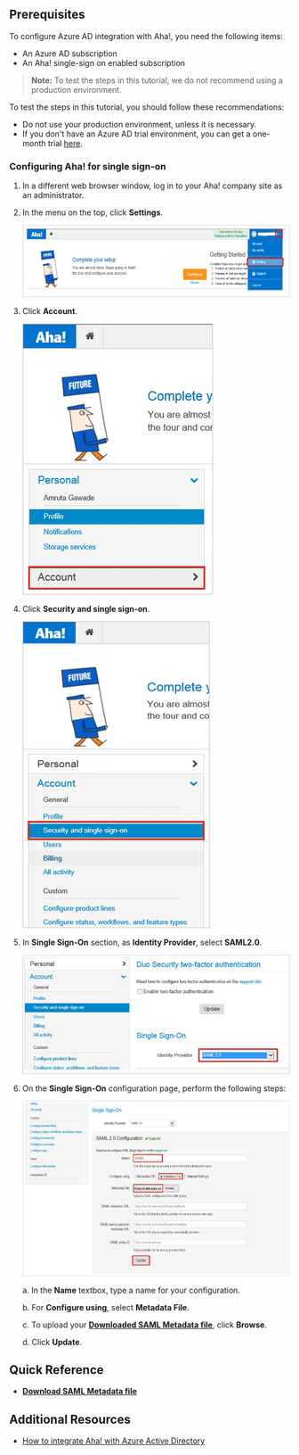 ## Prerequisites

To configure Azure AD integration with Aha!, you need the following items:

- An Azure AD subscription
- An Aha! single-sign on enabled subscription

> **Note:**
> To test the steps in this tutorial, we do not recommend using a production environment.

To test the steps in this tutorial, you should follow these recommendations:

- Do not use your production environment, unless it is necessary.
- If you don't have an Azure AD trial environment, you can get a one-month trial [here](https://azure.microsoft.com/pricing/free-trial/).

### Configuring Aha! for single sign-on

1. In a different web browser window, log in to your Aha! company site as an administrator.

2. In the menu on the top, click **Settings**.

	![Settings](./media/IC798950.png "Settings")

3. Click **Account**.
   
	![Profile](./media/IC798951.png "Profile")

4. Click **Security and single sign-on**.
   
	![Security and single sign-on](./media/IC798952.png "Security and single sign-on")

5. In **Single Sign-On** section, as **Identity Provider**, select **SAML2.0**.
   
	![Security and single sign-on](./media/IC798953.png "Security and single sign-on")

6. On the **Single Sign-On** configuration page, perform the following steps:
    
	![Single Sign-On](./media/IC798954.png "Single Sign-On")
	
	  a. In the **Name** textbox, type a name for your configuration.
	
	  b. For **Configure using**, select **Metadata File**.
   
      c. To upload your **[Downloaded SAML Metadata file](%metadata:metadataDownloadUrl%)**, click **Browse**.
   
      d. Click **Update**.

## Quick Reference

* **[Download SAML Metadata file](%metadata:metadataDownloadUrl%)**

## Additional Resources

* [How to integrate Aha! with Azure Active Directory](https://docs.microsoft.com/azure/active-directory/active-directory-saas-aha-tutorial)
